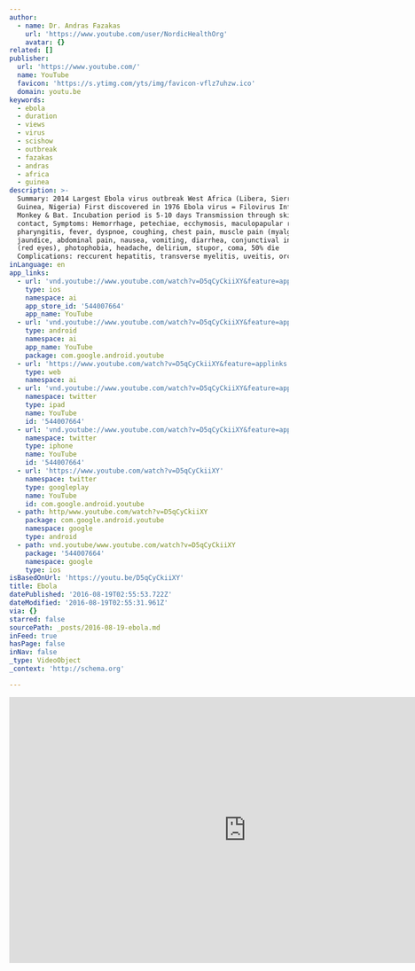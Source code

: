 ```yaml
---
author:
  - name: Dr. Andras Fazakas
    url: 'https://www.youtube.com/user/NordicHealthOrg'
    avatar: {}
related: []
publisher:
  url: 'https://www.youtube.com/'
  name: YouTube
  favicon: 'https://s.ytimg.com/yts/img/favicon-vflz7uhzw.ico'
  domain: youtu.be
keywords:
  - ebola
  - duration
  - views
  - virus
  - scishow
  - outbreak
  - fazakas
  - andras
  - africa
  - guinea
description: >-
  Summary: 2014 Largest Ebola virus outbreak West Africa (Libera, Sierra Leone,
  Guinea, Nigeria) First discovered in 1976 Ebola virus = Filovirus Infects
  Monkey & Bat. Incubation period is 5-10 days Transmission through skin
  contact, Symptoms: Hemorrhage, petechiae, ecchymosis, maculopapular rash,
  pharyngitis, fever, dyspnoe, coughing, chest pain, muscle pain (myalgia),
  jaundice, abdominal pain, nausea, vomiting, diarrhea, conjunctival infection
  (red eyes), photophobia, headache, delirium, stupor, coma, 50% die
  Complications: reccurent hepatitis, transverse myelitis, uveitis, orchitis.
inLanguage: en
app_links:
  - url: 'vnd.youtube://www.youtube.com/watch?v=D5qCyCkiiXY&feature=applinks'
    type: ios
    namespace: ai
    app_store_id: '544007664'
    app_name: YouTube
  - url: 'vnd.youtube://www.youtube.com/watch?v=D5qCyCkiiXY&feature=applinks'
    type: android
    namespace: ai
    app_name: YouTube
    package: com.google.android.youtube
  - url: 'https://www.youtube.com/watch?v=D5qCyCkiiXY&feature=applinks'
    type: web
    namespace: ai
  - url: 'vnd.youtube://www.youtube.com/watch?v=D5qCyCkiiXY&feature=applinks'
    namespace: twitter
    type: ipad
    name: YouTube
    id: '544007664'
  - url: 'vnd.youtube://www.youtube.com/watch?v=D5qCyCkiiXY&feature=applinks'
    namespace: twitter
    type: iphone
    name: YouTube
    id: '544007664'
  - url: 'https://www.youtube.com/watch?v=D5qCyCkiiXY'
    namespace: twitter
    type: googleplay
    name: YouTube
    id: com.google.android.youtube
  - path: http/www.youtube.com/watch?v=D5qCyCkiiXY
    package: com.google.android.youtube
    namespace: google
    type: android
  - path: vnd.youtube/www.youtube.com/watch?v=D5qCyCkiiXY
    package: '544007664'
    namespace: google
    type: ios
isBasedOnUrl: 'https://youtu.be/D5qCyCkiiXY'
title: Ebola
datePublished: '2016-08-19T02:55:53.722Z'
dateModified: '2016-08-19T02:55:31.961Z'
via: {}
starred: false
sourcePath: _posts/2016-08-19-ebola.md
inFeed: true
hasPage: false
inNav: false
_type: VideoObject
_context: 'http://schema.org'

---
```

<iframe src="https://cdn.embedly.com/widgets/media.html?src=https%3A%2F%2Fwww.youtube.com%2Fembed%2FD5qCyCkiiXY%3Ffeature%3Doembed&amp;url=http%3A%2F%2Fwww.youtube.com%2Fwatch%3Fv%3DD5qCyCkiiXY&amp;image=https%3A%2F%2Fi.ytimg.com%2Fvi%2FD5qCyCkiiXY%2Fhqdefault.jpg&amp;key=b7d04c9b404c499eba89ee7072e1c4f7&amp;type=text%2Fhtml&amp;schema=youtube" width="854" height="480" scrolling="no" frameborder="0" allowfullscreen="" style=""></iframe>